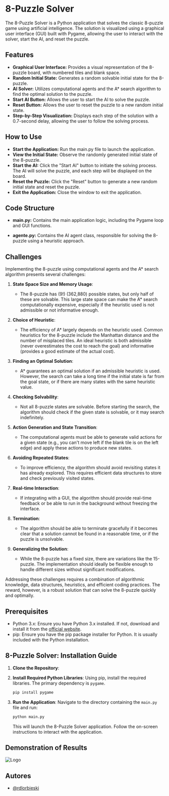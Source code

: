 
# 8-Puzzle Solver

The 8-Puzzle Solver is a Python application that solves the classic 8-puzzle game using artificial intelligence. The solution is visualized using a graphical user interface (GUI) built with Pygame, allowing the user to interact with the solver, start the AI, and reset the puzzle.


## Features

- **Graphical User Interface:** Provides a visual representation of the 8-puzzle board, with numbered tiles and blank space.
- **Random Initial State:** Generates a random solvable initial state for the 8-puzzle.
- **AI Solver:** Utilizes computational agents and the A* search algorithm to find the optimal solution to the puzzle.
- **Start AI Button:** Allows the user to start the AI to solve the puzzle.
- **Reset Button:** Allows the user to reset the puzzle to a new random initial state.
- **Step-by-Step Visualization:** Displays each step of the solution with a 0.7-second delay, allowing the user to follow the solving process.

## How to Use

- **Start the Application:** Run the main.py file to launch the application.
- **View the Initial State:** Observe the randomly generated initial state of the 8-puzzle.
- **Start the AI:** Click the "Start AI" button to initiate the solving process. The AI will solve the puzzle, and each step will be displayed on the board.
- **Reset the Puzzle:** Click the "Reset" button to generate a new random initial state and reset the puzzle.
- **Exit the Application:** Close the window to exit the application.

## Code Structure

- **main.py:** Contains the main application logic, including the Pygame loop and GUI functions.

- **agente.py:** Contains the AI agent class, responsible for solving the 8-puzzle using a heuristic approach.
## Challenges


Implementing the 8-puzzle using computational agents and the A* search algorithm presents several challenges:

1. **State Space Size and Memory Usage**: 
    - The 8-puzzle has \(9!\) (362,880) possible states, but only half of these are solvable. This large state space can make the A* search computationally expensive, especially if the heuristic used is not admissible or not informative enough.

2. **Choice of Heuristic**:
    - The efficiency of A* largely depends on the heuristic used. Common heuristics for the 8-puzzle include the Manhattan distance and the number of misplaced tiles. An ideal heuristic is both admissible (never overestimates the cost to reach the goal) and informative (provides a good estimate of the actual cost).

3. **Finding an Optimal Solution**:
    - A* guarantees an optimal solution if an admissible heuristic is used. However, the search can take a long time if the initial state is far from the goal state, or if there are many states with the same heuristic value.

4. **Checking Solvability**:
    - Not all 8-puzzle states are solvable. Before starting the search, the algorithm should check if the given state is solvable, or it may search indefinitely.

5. **Action Generation and State Transition**:
    - The computational agents must be able to generate valid actions for a given state (e.g., you can't move left if the blank tile is on the left edge) and apply these actions to produce new states.

6. **Avoiding Repeated States**:
    - To improve efficiency, the algorithm should avoid revisiting states it has already explored. This requires efficient data structures to store and check previously visited states.

7. **Real-time Interaction**:
    - If integrating with a GUI, the algorithm should provide real-time feedback or be able to run in the background without freezing the interface.

8. **Termination**:
    - The algorithm should be able to terminate gracefully if it becomes clear that a solution cannot be found in a reasonable time, or if the puzzle is unsolvable.

9. **Generalizing the Solution**:
    - While the 8-puzzle has a fixed size, there are variations like the 15-puzzle. The implementation should ideally be flexible enough to handle different sizes without significant modifications.

Addressing these challenges requires a combination of algorithmic knowledge, data structures, heuristics, and efficient coding practices. The reward, however, is a robust solution that can solve the 8-puzzle quickly and optimally.


## Prerequisites

- Python 3.x: Ensure you have Python 3.x installed. If not, download and install it from the [official website](https://www.python.org/downloads/).
- pip: Ensure you have the pip package installer for Python. It is usually included with the Python installation.

## 8-Puzzle Solver: Installation Guide


1. **Clone the Repository**:

2. **Install Required Python Libraries**:
   Using pip, install the required libraries. The primary dependency is `pygame`.
   ```bash
   pip install pygame
   ```

3. **Run the Application**:
   Navigate to the directory containing the `main.py` file and run:
   ```bash
   python main.py
   ```
   This will launch the 8-Puzzle Solver application. Follow the on-screen instructions to interact with the application.
## Demonstration of Results

![Logo](https://rodolfo.lorbieski.eti.br/img/portfolio/projetos/8_puzzle_final.gif)


## Autores

- [@rdlorbieski](https://github.com/rdlorbieski)
